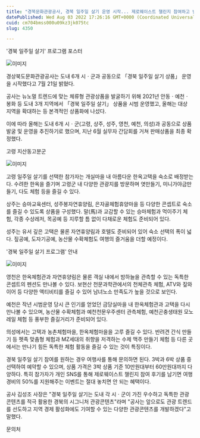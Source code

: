 ```yaml
---
title: "경북문화관광공사, 경북 일주일 살기 운영 시작... 제로웨이스트 챌린지 참여하고 반값에 경북 여행하세요!"
datePublished: Wed Aug 03 2022 17:26:16 GMT+0000 (Coordinated Universal Time)
cuid: cm704bmss000u09kz3jk075tc
slug: 4350

---
```



'경북 일주일 살기' 프로그램 포스터

![이미지](https://cdn.hashnode.com/res/hashnode/image/upload/v1739256337986/1c651d95-8be2-4983-bb61-836615256d77.jpeg)

경상북도문화관광공사는 도내 6개 시ㆍ군과 공동으로 「경북 일주일 살기 상품」 운영을 시작했다고 7월 21일 밝혔다.

공사는 뉴노멀 트렌드에 맞는 체류형 관광상품을 발굴하기 위해 2021년 안동ㆍ예천ㆍ봉화 등 도내 3개 지역에서 「경북 일주일 살기」 상품을 시범 운영했고, 올해는 대상 지역을 확대하는 등 본격적인 상품화에 나섰다.

이에 따라 올해는 도내 6개 시ㆍ군(고령, 상주, 성주, 영천, 예천, 의성)과 공동으로 상품 발굴 및 운영을 추진하기로 했으며, 지난 6월 실무자 간담회를 거쳐 판매상품을 최종 확정했다.

고령 지산동고분군

![이미지](https://cdn.hashnode.com/res/hashnode/image/upload/v1739256340217/6dbb13b4-24af-47d4-9083-1c6dfa99e49e.jpeg)

고령 일주일 살기를 선택한 참가자는 개실마을 내 아름다운 한옥고택을 숙소로 배정받는다. 수려한 한옥을 즐기며 고령군 내 다양한 관광지를 방문하며 엿만들기, 미니가야금만들기, 다도 체험 등을 즐길 수 있다.

상주는 승마교육센터, 성주봉자연휴양림, 은자골체험휴양마을 등 다양한 콘셉트로 숙소를 즐길 수 있도록 상품을 구성했다. 말(馬)과 교감할 수 있는 승마체험과 먹이주기 체험, 각종 수상레저, 목공예 등 지루할 틈 없이 다채로운 체험도 준비되어 있다.

성주는 유서 깊은 고택은 물론 자연휴양림과 호텔도 준비되어 있어 숙소 선택의 폭이 넓다. 짚공예, 도자기공예, 농산물 수확체험도 여행의 즐거움을 더할 예정이다.

'경북 일주일 살기 프로그램' 안내

![이미지](https://cdn.hashnode.com/res/hashnode/image/upload/v1739256345466/f86498db-98e3-430d-9a2f-5d73e495afe9.png)

영천은 한옥체험관과 자연휴양림은 물론 객실 내에서 밤하늘을 관측할 수 있는 독특한 콘셉트의 펜션도 만나볼 수 있다. 보현산 천문과학관에서의 천체관측 체험, ATV와 짚와이어 등 다양한 액티비티를 즐길 수 있어 남녀노소 만족도가 높을 것으로 보인다.

예천은 작년 시범운영 당시 큰 인기를 얻었던 금당실마을 내 한옥체험관과 고택을 다시 만나볼 수 있으며, 농산물 수확체험과 예천천문우주센터 관측체험, 예천곤충생태원 모노레일 체험 등 풍부한 즐길거리가 준비되어 있다.

의성에서는 고택과 농촌체험마을, 한옥체험마을을 고루 즐길 수 있다. 반려견 간식 만들기 등 펫족 맞춤형 체험과 MZ세대의 취향을 저격하는 수제 맥주 만들기 체험 등 다른 곳에서는 만나기 힘든 독특한 체험 활동을 즐길 수 있는 것이 특징이다.

경북 일주일 살기 참여를 원하는 경우 여행사를 통해 문의하면 된다. 3박과 6박 상품 중 선택하여 예약할 수 있으며, 상품 가격은 3박 상품 기준 10만원대부터 60만원대까지 다양하다. 특히 참가자가 개인 SNS를 통해 제로웨이스트 챌린지 참여 후기를 남기면 여행경비의 50%를 지원해주는 이벤트는 절대 놓치면 안 되는 혜택이다.

공사 김성조 사장은 "경북 일주일 살기는 도내 각 시ㆍ군이 가진 우수하고 독특한 관광콘텐츠를 적극 활용한 경북의 시그니처 관광콘텐츠"라며 "공사는 앞으로도 관광 트렌드를 선도하고 지역 경제 활성화에도 기여할 수 있는 다양한 관광콘텐츠를 개발하겠다"고 말했다.

문의처